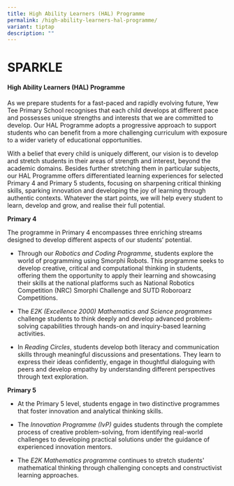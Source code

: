 ```yaml
---
title: High Ability Learners (HAL) Programme
permalink: /high-ability-learners-hal-programme/
variant: tiptap
description: ""
---
```

<h1>SPARKLE</h1>
<h4><strong>High Ability Learners (HAL) Programme</strong></h4>
<p>As we prepare students for a fast-paced and rapidly evolving future, Yew
Tee Primary School recognises that each child develops at different pace
and possesses unique strengths and interests that we are committed to develop.
Our HAL Programme adopts a progressive approach to support students who
can benefit from a more challenging curriculum with exposure to a wider
variety of educational opportunities. &nbsp;</p>
<p>With a belief that every child is uniquely different, our vision is to
develop and stretch students in their areas of strength and interest, beyond
the academic domains. Besides further stretching them in particular subjects,
our HAL Programme offers differentiated learning experiences for selected
Primary 4 and Primary 5 students, focusing on sharpening critical thinking
skills, sparking innovation and developing the joy of learning through
authentic contexts. Whatever the start points, we will help every student
to learn, develop and grow, and realise their full potential.</p>
<p></p>
<p><strong>Primary 4</strong>
</p>
<p>The programme in Primary 4 encompasses three enriching streams designed
to develop different aspects of our students’ potential.</p>
<ul data-tight="true" class="tight">
<li>
<p>Through our <em>Robotics and Coding Programme</em>, students explore the
world of programming using Smorphi Robots. This programme seeks to develop
creative, critical and computational thinking in students, offering them
the opportunity to apply their learning and showcasing their skills at
the national platforms such as National Robotics Competition (NRC) Smorphi
Challenge and SUTD Roboroarz Competitions.</p>
</li>
<li>
<p>The <em>E2K (Excellence 2000) Mathematics and Science programmes</em> challenge
students to think deeply and develop advanced problem-solving capabilities
through hands-on and inquiry-based learning activities.</p>
</li>
<li>
<p>In <em>Reading Circles</em>, students develop both literacy and communication
skills through meaningful discussions and presentations. They learn to
express their ideas confidently, engage in thoughtful dialoguing with peers
and develop empathy by understanding different perspectives through text
exploration.</p>
</li>
</ul>
<p></p>
<p><strong>Primary 5</strong>
</p>
<ul data-tight="true" class="tight">
<li>
<p>At the Primary 5 level, students engage in two distinctive programmes
that foster innovation and analytical thinking skills.</p>
</li>
<li>
<p>The<em> Innovation Programme (IvP)</em> guides students through the complete
process of creative problem-solving, from identifying real-world challenges
to developing practical solutions under the guidance of experienced innovation
mentors.</p>
</li>
<li>
<p>The <em>E2K Mathematics programme </em>continues to stretch students' mathematical
thinking through challenging concepts and constructivist learning approaches.</p>
</li>
</ul>
<p></p>